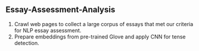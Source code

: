 ## Essay-Assessment-Analysis
1. Crawl web pages to collect a large corpus of essays that met our criteria for NLP essay assessment.
2. Prepare embeddings from pre-trained Glove and apply CNN for tense detection. 
